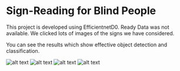 # Sign-Reading for Blind People

This project is developed using EfficientnetD0. Ready Data was not available. We clicked lots of images of the signs we have considered.

You can see the results which show effective object detection and classification.

![alt text](https://github.com/zeel1997/Sign-Reading/blob/main/Screenshot%20(189).png)
![alt text](https://github.com/zeel1997/Sign-Reading/blob/main/Screenshot%20(190).png)
![alt text](https://github.com/zeel1997/Sign-Reading/blob/main/Screenshot%20(191).png)
![alt text](https://github.com/zeel1997/Sign-Reading/blob/main/Screenshot%20(192).png)

